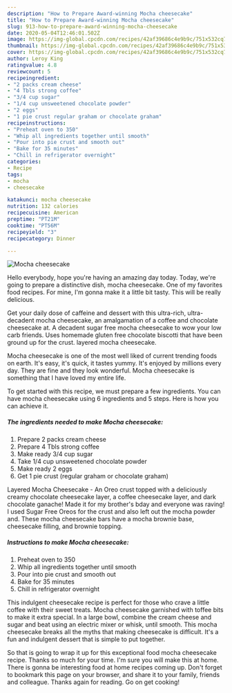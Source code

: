 ```yaml
---
description: "How to Prepare Award-winning Mocha cheesecake"
title: "How to Prepare Award-winning Mocha cheesecake"
slug: 913-how-to-prepare-award-winning-mocha-cheesecake
date: 2020-05-04T12:46:01.502Z
image: https://img-global.cpcdn.com/recipes/42af39686c4e9b9c/751x532cq70/mocha-cheesecake-recipe-main-photo.jpg
thumbnail: https://img-global.cpcdn.com/recipes/42af39686c4e9b9c/751x532cq70/mocha-cheesecake-recipe-main-photo.jpg
cover: https://img-global.cpcdn.com/recipes/42af39686c4e9b9c/751x532cq70/mocha-cheesecake-recipe-main-photo.jpg
author: Leroy King
ratingvalue: 4.8
reviewcount: 5
recipeingredient:
- "2 packs cream cheese"
- "4 Tbls strong coffee"
- "3/4 cup sugar"
- "1/4 cup unsweetened chocolate powder"
- "2 eggs"
- "1 pie crust regular graham or chocolate graham"
recipeinstructions:
- "Preheat oven to 350"
- "Whip all ingredients together until smooth"
- "Pour into pie crust and smooth out"
- "Bake for 35 minutes"
- "Chill in refrigerator overnight"
categories:
- Recipe
tags:
- mocha
- cheesecake

katakunci: mocha cheesecake 
nutrition: 132 calories
recipecuisine: American
preptime: "PT21M"
cooktime: "PT56M"
recipeyield: "3"
recipecategory: Dinner

---
```



![Mocha cheesecake](https://img-global.cpcdn.com/recipes/42af39686c4e9b9c/751x532cq70/mocha-cheesecake-recipe-main-photo.jpg)

Hello everybody, hope you're having an amazing day today. Today, we're going to prepare a distinctive dish, mocha cheesecake. One of my favorites food recipes. For mine, I'm gonna make it a little bit tasty. This will be really delicious.

Get your daily dose of caffeine and dessert with this ultra-rich, ultra-decadent mocha cheesecake, an amalgamation of a coffee and chocolate cheesecake at. A decadent sugar free mocha cheesecake to wow your low carb friends. Uses homemade gluten free chocolate biscotti that have been ground up for the crust. layered mocha cheesecake.

Mocha cheesecake is one of the most well liked of current trending foods on earth. It's easy, it's quick, it tastes yummy. It's enjoyed by millions every day. They are fine and they look wonderful. Mocha cheesecake is something that I have loved my entire life.


To get started with this recipe, we must prepare a few ingredients. You can have mocha cheesecake using 6 ingredients and 5 steps. Here is how you can achieve it.

<!--inarticleads1-->

##### The ingredients needed to make Mocha cheesecake:

1. Prepare 2 packs cream cheese
1. Prepare 4 Tbls strong coffee
1. Make ready 3/4 cup sugar
1. Take 1/4 cup unsweetened chocolate powder
1. Make ready 2 eggs
1. Get 1 pie crust (regular graham or chocolate graham)


Layered Mocha Cheesecake - An Oreo crust topped with a deliciously creamy chocolate cheesecake layer, a coffee cheesecake layer, and dark chocolate ganache! Made it for my brother&#39;s bday and everyone was raving! I used Sugar Free Oreos for the crust and also left out the mocha powder and. These mocha cheesecake bars have a mocha brownie base, cheesecake filling, and brownie topping. 

<!--inarticleads2-->

##### Instructions to make Mocha cheesecake:

1. Preheat oven to 350
1. Whip all ingredients together until smooth
1. Pour into pie crust and smooth out
1. Bake for 35 minutes
1. Chill in refrigerator overnight


This indulgent cheesecake recipe is perfect for those who crave a little coffee with their sweet treats. Mocha cheesecake garnished with toffee bits to make it extra special. In a large bowl, combine the cream cheese and sugar and beat using an electric mixer or whisk, until smooth. This mocha cheesecake breaks all the myths that making cheesecake is difficult. It&#39;s a fun and indulgent dessert that is simple to put together. 

So that is going to wrap it up for this exceptional food mocha cheesecake recipe. Thanks so much for your time. I'm sure you will make this at home. There is gonna be interesting food at home recipes coming up. Don't forget to bookmark this page on your browser, and share it to your family, friends and colleague. Thanks again for reading. Go on get cooking!
